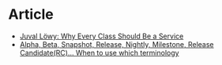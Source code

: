 # Article

- [Juval Löwy: Why Every Class Should Be a Service](https://www.infoq.com/news/2016/07/lowy-every-class-service/)
- [Alpha, Beta, Snapshot, Release, Nightly, Milestone, Release Candidate(RC)... When to use which terminology](https://stackoverflow.com/questions/46786486/alpha-beta-snapshot-release-nightly-milestone-release-candidaterc-whe)